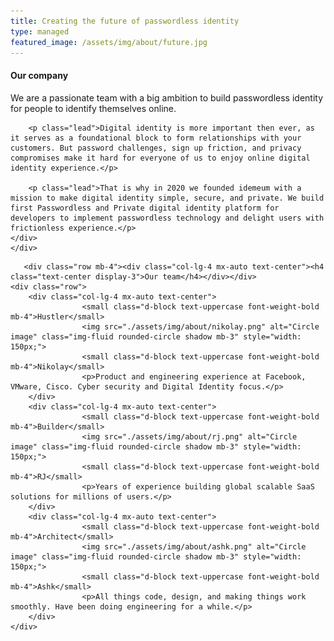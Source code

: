 ```yaml
---
title: Creating the future of passwordless identity
type: managed
featured_image: /assets/img/about/future.jpg
---
```


<div class="section">
  <div class="container">
    <div class="row">
		<div class="col-lg-8 mx-auto">
		<h4 class="text-center display-3">Our company</h4>
		<p class="lead">We are a passionate team with a big ambition to build passwordless identity for people to identify themselves online.</p>
		
		<p class="lead">Digital identity is more important then ever, as it serves as a foundational block to form relationships with your customers. But password challenges, sign up friction, and privacy compromises make it hard for everyone of us to enjoy online digital identity experience.</p>
		
		<p class="lead">That is why in 2020 we founded idemeum with a mission to make digital identity simple, secure, and private. We build first Passwordless and Private digital identity platform for developers to implement passwordless technology and delight users with frictionless experience.</p>
	</div>
	</div>
  </div>
</div>



<div class="section">
  <div class="container">
	  
	   <div class="row mb-4"><div class="col-lg-4 mx-auto text-center"><h4 class="text-center display-3">Our team</h4></div></div>
    <div class="row">
		<div class="col-lg-4 mx-auto text-center">
		            <small class="d-block text-uppercase font-weight-bold mb-4">Hustler</small>
		            <img src="./assets/img/about/nikolay.png" alt="Circle image" class="img-fluid rounded-circle shadow mb-3" style="width: 150px;">
					<small class="d-block text-uppercase font-weight-bold mb-4">Nikolay</small>
					<p>Product and engineering experience at Facebook, VMware, Cisco. Cyber security and Digital Identity focus.</p>
		</div>
		<div class="col-lg-4 mx-auto text-center">
		            <small class="d-block text-uppercase font-weight-bold mb-4">Builder</small>
		            <img src="./assets/img/about/rj.png" alt="Circle image" class="img-fluid rounded-circle shadow mb-3" style="width: 150px;">
					<small class="d-block text-uppercase font-weight-bold mb-4">RJ</small>
					<p>Years of experience building global scalable SaaS solutions for millions of users.</p>
		</div>
		<div class="col-lg-4 mx-auto text-center">
		            <small class="d-block text-uppercase font-weight-bold mb-4">Architect</small>
		            <img src="./assets/img/about/ashk.png" alt="Circle image" class="img-fluid rounded-circle shadow mb-3" style="width: 150px;">
					<small class="d-block text-uppercase font-weight-bold mb-4">Ashk</small>
					<p>All things code, design, and making things work smoothly. Have been doing engineering for a while.</p>
		</div>
	</div>
  </div>
</div>

